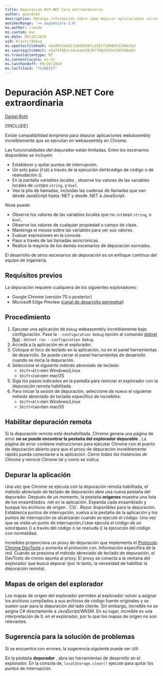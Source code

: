 ```yaml
---
title: Depuración ASP.NET Core extraordinaria
author: guardrex
description: Obtenga información sobre cómo depurar aplicaciones increíbles.
monikerRange: '>= aspnetcore-3.0'
ms.author: riande
ms.custom: mvc
ms.date: 08/22/2019
uid: blazor/debug
ms.openlocfilehash: ebdd015a8d1138d98d8fcd1b1f18b8053248e2bd
ms.sourcegitcommit: e5a74f882c14eaa0e5639ff082355e130559ba83
ms.translationtype: MT
ms.contentlocale: es-ES
ms.lasthandoff: 09/20/2019
ms.locfileid: "71168117"
---
```

# <a name="debug-aspnet-core-blazor"></a>Depuración ASP.NET Core extraordinaria

[Daniel Roth](https://github.com/danroth27)

[!INCLUDE[](~/includes/blazorwasm-preview-notice.md)]

Existe compatibilidad *temprana* para depurar aplicaciones webassembly increíblemente que se ejecutan en webassembly en Chrome.

Las funcionalidades del depurador están limitadas. Entre los escenarios disponibles se incluyen:

* Establecer y quitar puntos de interrupción.
* Un solo paso (`F10`) a través de la ejecución de`F8`código de código o de reanudación ().
* En la pantalla *variables locales* , observe los valores de las variables locales de `int`tipo `string`, y `bool`.
* Vea la pila de llamadas, incluidas las cadenas de llamadas que van desde JavaScript hasta .NET y desde .NET a JavaScript.

*No*se puede:

* Observe los valores de las variables locales que no `int`sean `string`, o `bool`.
* Observe los valores de cualquier propiedad o campo de clase.
* Mantenga el mouse sobre las variables para ver sus valores.
* Evaluar expresiones en la consola.
* Paso a través de las llamadas asincrónicas.
* Realice la mayoría de los demás escenarios de depuración normales.

El desarrollo de otros escenarios de depuración es un enfoque continuo del equipo de ingeniería.

## <a name="prerequisites"></a>Requisitos previos

La depuración requiere cualquiera de los siguientes exploradores:

* Google Chrome (versión 70 o posterior)
* Microsoft Edge Preview ([canal de desarrollo perimetral](https://www.microsoftedgeinsider.com))

## <a name="procedure"></a>Procedimiento

1. Ejecutar una aplicación de `Debug` webassembly increíblemente bajo configuración. Pase la `--configuration Debug` opción al comando [dotnet Run](/dotnet/core/tools/dotnet-run) : `dotnet run --configuration Debug`.
1. Acceda a la aplicación en el explorador.
1. Coloque el foco de teclado en la aplicación, no en el panel herramientas de desarrollo. Se puede cerrar el panel herramientas de desarrollo cuando se inicia la depuración.
1. Seleccione el siguiente método abreviado de teclado:
   * `Shift+Alt+D`en Windows/Linux
   * `Shift+Cmd+D`en macOS
1. Siga los pasos indicados en la pantalla para reiniciar el explorador con la depuración remota habilitada.
1. Para iniciar la sesión de depuración, seleccione de nuevo el siguiente método abreviado de teclado específico de increíbles:
   * `Shift+Alt+D`en Windows/Linux
   * `Shift+Cmd+D`en macOS

## <a name="enable-remote-debugging"></a>Habilitar depuración remota

Si la depuración remota está deshabilitada, Chrome genera una página de error **no se puede encontrar la pestaña del explorador depurable** . La página de error contiene instrucciones para ejecutar Chrome con el puerto de depuración abierto para que el proxy de depuración increíblemente rápido pueda conectarse a la aplicación. *Cierre todas las instancias de Chrome* y reinicie Chrome tal y como se indica.

## <a name="debug-the-app"></a>Depurar la aplicación

Una vez que Chrome se ejecuta con la depuración remota habilitada, el método abreviado de teclado de depuración abre una nueva pestaña del depurador. Después de un momento, la pestaña **orígenes** muestra una lista de los ensamblados .net en la aplicación. Expanda cada ensamblado y busque los archivos de origen *. CS*/ *. Razor* disponibles para la depuración. Establezca puntos de interrupción, vuelva a la pestaña de la aplicación y los puntos de interrupción se alcanzarán cuando se ejecute el código. Una vez que se visita un punto de interrupción,`F10`se ejecuta el código de un solo`F8`paso () a través del código o se reanuda () la ejecución del código con normalidad.

Increíbles proporciona un proxy de depuración que implementa el [Protocolo Chrome DevTools](https://chromedevtools.github.io/devtools-protocol/) y aumenta el protocolo con. Información específica de la red. Cuando se presiona el método abreviado de teclado de depuración, el DevTools de cromo apunta al proxy. El proxy se conecta a la ventana del explorador que busca depurar (por lo tanto, la necesidad de habilitar la depuración remota).

## <a name="browser-source-maps"></a>Mapas de origen del explorador

Los mapas de origen del explorador permiten al explorador volver a asignar los archivos compilados a sus archivos de código fuente originales y se suelen usar para la depuración del lado cliente. Sin embargo, increíble no se asigna C# directamente a JavaScript/WASM. En su lugar, increíble es una interpretación de IL en el explorador, por lo que los mapas de origen no son relevantes.

## <a name="troubleshooting-tip"></a>Sugerencia para la solución de problemas

Si se encuentra con errores, la sugerencia siguiente puede ser útil:

En la pestaña **depurador** , abra las herramientas de desarrollo en el explorador. En la consola de, `localStorage.clear()` ejecute para quitar los puntos de interrupción.
